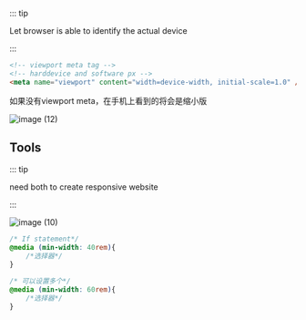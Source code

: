 ::: tip

Let browser is able to identify the actual device

:::

```html
<!-- viewport meta tag -->
<!-- harddevice and software px -->
<meta name="viewport" content="width=device-width, initial-scale=1.0" />
```

如果没有viewport meta，在手机上看到的将会是缩小版

![image (12)](https://gitee.com/q10viking/PictureRepos/raw/master/images//202112110723090.jpg)



## Tools

::: tip

need both to create responsive website

:::

![image (10)](https://gitee.com/q10viking/PictureRepos/raw/master/images//202112110713621.jpg)

```css
/* If statement*/
@media (min-width: 40rem){
    /*选择器*/
}

/* 可以设置多个*/
@media (min-width: 60rem){
    /*选择器*/
}
```

